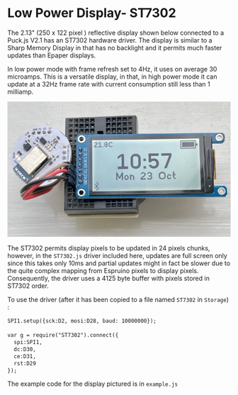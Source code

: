 # Low Power Display- ST7302

The 2.13" (250 x 122 pixel ) reflective display shown below connected to a Puck.js  V2.1  has an ST7302 hardware driver. The display is similar to a Sharp Memory Display in that has no backlight and it  permits much faster updates than Epaper displays.

In low power mode with frame refresh set to 4Hz, it uses on average 30 microamps. This is a versatile  display, in that,  in high power mode it can update  at a 32Hz frame rate  with current consumption  still less than 1 milliamp.


![](display.jpg)


The ST7302 permits  display pixels to be updated in 24 pixels chunks, however, in the `ST7302.js` driver included here, updates are full screen only since this takes only 10ms and partial updates might in fact be slower due to the quite complex mapping from Espruino pixels to display pixels. Consequently, the driver uses a 4125 byte buffer with pixels stored in ST7302 order.

To use the driver (after it has been copied to a file named  `ST7302` in `Storage`) :

```
SPI1.setup({sck:D2, mosi:D28, baud: 10000000}); 

var g = require("ST7302").connect({
  spi:SPI1,
  dc:D30,
  ce:D31,
  rst:D29
});
```

The example code for the display pictured is in `example.js`

